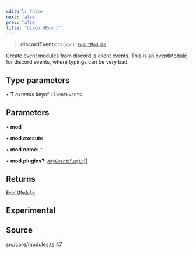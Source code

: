 ```yaml
---
editUrl: false
next: false
prev: false
title: "discordEvent"
---
```


> **discordEvent**\<`T`\>(`mod`): [`EventModule`](/v3/api/type-aliases/eventmodule/)

Create event modules from discord.js client events,
This is an [eventModule](../../../v3/api/functions/eventmodule) for discord events,
where typings can be very bad.

## Type parameters

• **T** *extends* keyof `ClientEvents`

## Parameters

• **mod**

• **mod.execute**

• **mod.name**: `T`

• **mod.plugins?**: [`AnyEventPlugin`](/v3/api/type-aliases/anyeventplugin/)[]

## Returns

[`EventModule`](/v3/api/type-aliases/eventmodule/)

## Experimental

## Source

[src/core/modules.ts:47](https://github.com/sern-handler/handler/blob/04c4625bfa2f746935f4a8cee62b77cdffd86684/src/core/modules.ts#L47)

